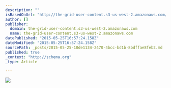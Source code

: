 ```yaml
---
description: ""
isBasedOnUrl: "http://the-grid-user-content.s3-us-west-2.amazonaws.com/6660f4c7-f5e5-4136-97b6-8a84656841d5.png"
author: []
publisher:
  domain: the-grid-user-content.s3-us-west-2.amazonaws.com
  name: the-grid-user-content.s3-us-west-2.amazonaws.com
datePublished: "2015-05-25T16:57:24.158Z"
dateModified: "2015-05-25T16:57:24.158Z"
sourcePath: _posts/2015-05-25-10de1134-2470-4bcc-bd1b-8bdffae8feb2.md
published: true
_context: "http://schema.org"
_type: Article

---
```

![](http://the-grid-user-content.s3-us-west-2.amazonaws.com/6660f4c7-f5e5-4136-97b6-8a84656841d5.png)